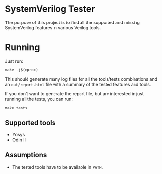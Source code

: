 # SystemVerilog Tester

The purpose of this project is to find all the supported and missing SystemVerilog features in various Verilog tools.

# Running

Just run:

```
make -j$(nproc)
```

This should generate many log files for all the tools/tests combinations and an `out/report.html` file with a summary of the tested features and tools.

If you don't want to generate the report file, but are interested in just running all the tests, you can run:

```
make tests
```

## Supported tools

* Yosys
* Odin II

## Assumptions

* The tested tools have to be available in `PATH`.
